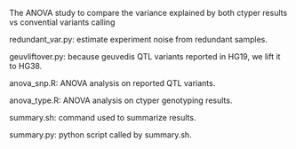 The ANOVA study to compare the variance explained by both ctyper results vs convential variants calling

redundant_var.py: estimate experiment noise from redundant samples.

geuvliftover.py: because geuvedis QTL variants reported in HG19, we lift it to HG38.

anova_snp.R: ANOVA analysis on reported QTL variants.

anova_type.R: ANOVA analysis on ctyper genotyping results.

summary.sh: command used to summarize results.

summary.py: python script called by summary.sh.
